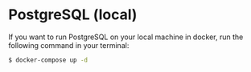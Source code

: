 # PostgreSQL (local)

If you want to run PostgreSQL on your local machine in docker, run the following command in your terminal:

```bash
$ docker-compose up -d
```